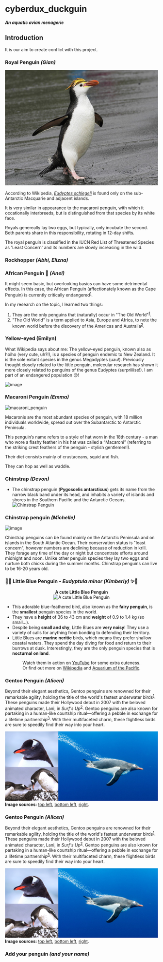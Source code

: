 <link href="stylesheet.css" rel="stylesheet"></link>

# cyberdux_duckguin

***An aquatic avian menagerie***

## Introduction

It is our aim to create conflict with this project.

### Royal Penguin *(Gian)*

![royal pegnuin](images/penguins/royal.jpg)


According to Wikipedia, [*Eudyptes schlegeli*](https://en.wikipedia.org/wiki/Royal_penguin) is found only on the sub-Antarctic Macquarie and adjacent islands.

It is very similar in appearance to the macaroni penguin, with which it occationally interbreeds, but is distinguished from that species by its white face.


Royals genereally lay two eggs, but typically, only incubate the second. Both parents share in this responsibility, rotating in 12-day shifts.

The royal penguin is classified in the IUCN Red List of Threatened Species as 'Least Concern' and its numbers are slowly increasing in the wild.

### Rockhopper *(Abhi, Elizna)*

### African Penguin 🐧 *(Anel)*

It might seem basic, but overlooking basics can have some detrimental effects. In this case, the African Penguin (affectionately known as the Cape Penguin) is currently critically endangered<sup><a href="https://en.m.wikipedia.org/wiki/African_penguin">1</a></sup>.

In my research on the topic, I learned two things:

1. They are the only penguins that (naturally) occur in "The Old World"<sup><a href="https://en.m.wikipedia.org/wiki/African_penguin">1</a></sup>.
2. "The Old World" is a term applied to Asia, Europe and Africa, to note the known world before the discovery of the Americas and Australia<sup><a href="https://en.m.wikipedia.org/wiki/Old_World">2</a></sup>.

### Yellow-eyed (Emilyn)

What Wikipedia says about me: The yellow-eyed penguin, known also as hoiho (very cute, uh?!), is a species of penguin endemic to New Zealand. It is the sole extant species in the genus Megadyptes (uau!). Previously thought closely related to the little penguin, molecular research has shown it more closely related to penguins of the genus Eudyptes (surpriiiise!). I am part of an endangered population 😔!

![image](https://github.com/user-attachments/assets/d878f80e-527d-4e5a-a54d-bf3cb6fbc08f)


### Macaroni Penguin *(Emma)*

![macaroni_penguin](https://github.com/user-attachments/assets/faf3ae95-eb56-435a-9083-a663d5153822)

Macaronis are the most abundant species of penguin, with 18 million individuals worldwide, spread out over the Subantarctic to Antarctic Peninsula.

This penguin’s name refers to a style of hat worn in the 18th century - a man who wore a flashy feather in his hat was called a “Macaroni” (referring to the striking crest feathers of the penguin - stylish gentlemen!).

Their diet consists mainly of crustaceans, squid and fish.

They can hop as well as waddle.


### Chinstrap *(Devon)*
  * The chinstrap penguin (**Pygoscelis antarcticus**) gets its name from the narrow black band under its head, and inhabits a variety of islands and shores in the Southern Pacific and the Antarctic Oceans. ![Chinstrap Penguin](https://en.wikipedia.org/wiki/Chinstrap_penguin#/media/File:South_Shetland-2016-Deception_Island%E2%80%93Chinstrap_penguin_(Pygoscelis_antarctica)_04.jpg)


### Chinstrap penguin *(Michelle)*
![image](https://github.com/user-attachments/assets/b7c06ec7-5539-442a-843a-555bc5339c0f)

Chinstrap penguins can be found mainly on the Antarctic Peninsula and on islands in the South Atlantic Ocean.
Their conservation status is "least concern", however numbers are declining because of reduction in krill.
They forage any time of the day or night but concentrate efforts around midnight and noon.
Unlike other penguin species they lay two eggs and nurture both chicks during the summer months.
Chinstrap penguins can live to be 16-20 years old.


### 🐧✨ Little Blue Penguin - *Eudyptula minor* *(Kimberly)* ✨🐧

<p align="center"><b>A cute Little Blue Penguin</b><br />
<img src="https://i.pinimg.com/736x/b4/9d/d4/b49dd472446d06d7bd3471cceb8f2b8e.jpg" alt="A cute Little Blue Penguin" /></p>

* This adorable blue-feathered bird, also known as the **fairy penguin**, is the **smallest** penguin species in the world.
* They have a **height** of 36 to 43 cm and **weight** of 0.9 to 1.4 kg (so small...).
* Despite being **small and shy**, Little Blues are **very noisy**! They use a variety of calls for anything from bonding to defending their territory. 
* Little Blues are **marine neritic** birds, which means they prefer shallow coastal waters. They spend the day diving for food and return to their burrows at dusk. Interestingly, they are the only penguin species that is **nocturnal on land**.

<div align="center">
 
Watch them in action on [YouTube](https://www.youtube.com/watch?v=aMmcFRWRJ8E) for some extra cuteness.  
Or find out more on [Wikipedia](https://en.wikipedia.org/wiki/Little_penguin) and [Aquarium of the Pacific](https://www.aquariumofpacific.org/onlinelearningcenter/species/little_blue_penguin).

</div>


### Gentoo Penguin *(Alicen)*

Beyond their elegant aesthetics, Gentoo penguins are renowned for their remarkable agility, holding the title of the world's fastest underwater birds<sup><a href="https://www.britannica.com/animal/gentoo-penguin">1</a></sup>. These penguins made their Hollywood debut in 2007 with the beloved animated character, Lani, in *Surf's Up*<sup><a href="https://surfs-up.fandom.com/wiki/Lani_Aliikai">2</a></sup>. Gentoo penguins are also known for partaking in a human-like courtship ritual—offering a pebble in exchange for a lifetime partnership<sup><a href="https://www.bbcearth.com/news/the-gift-to-win-a-penguins-heart">3</a></sup>. With their multifaceted charm, these flightless birds are sure to speedily find their way into your heart.   

![Gentoo penguin](images/penguins/Gentoo.jpg) <br>
**Image sources:** <a href="https://www.josephfiler.com/photo/antarctica-penguin-3986/">top left</a>, <a href="https://ar.inspiredpencil.com/pictures-2023/gentoo-penguins-pebble">bottom left</a>, <a href="https://www.snexplores.org/article/penguin-swimming-physics-fastest-speed">right</a>. 

### Gentoo Penguin *(Alicen)*

Beyond their elegant aesthetics, Gentoo penguins are renowned for their remarkable agility, holding the title of the world's fastest underwater birds<sup><a href="https://www.britannica.com/animal/gentoo-penguin">1</a></sup>. These penguins made their Hollywood debut in 2007 with the beloved animated character, Lani, in *Surf's Up*<sup><a href="https://surfs-up.fandom.com/wiki/Lani_Aliikai">2</a></sup>. Gentoo penguins are also known for partaking in a human-like courtship ritual—offering a pebble in exchange for a lifetime partnership<sup><a href="https://www.bbcearth.com/news/the-gift-to-win-a-penguins-heart">3</a></sup>. With their multifaceted charm, these flightless birds are sure to speedily find their way into your heart.   

![Gentoo penguin](images/penguins/Gentoo.jpg) <br>
**Image sources:** <a href="https://www.josephfiler.com/photo/antarctica-penguin-3986/">top left</a>, <a href="https://ar.inspiredpencil.com/pictures-2023/gentoo-penguins-pebble">bottom left</a>, <a href="https://www.snexplores.org/article/penguin-swimming-physics-fastest-speed">right</a>. 



### Add your penguin *(and your name)*

